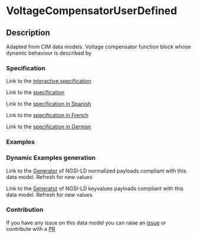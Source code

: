 # VoltageCompensatorUserDefined

## Description 

Adapted from CIM data models. Voltage compensator function block whose dynamic behaviour is described by
### Specification

Link to the [interactive specification](https://swagger.lab.fiware.org/?url=https://smart-data-models.github.io/dataModel.EnergyCIM/VoltageCompensatorUserDefined/swagger.yaml)

Link to the [specification](https://smart-data-models.github.io/dataModel.EnergyCIM/VoltageCompensatorUserDefined/doc/spec.md)

Link to the [specification in Spanish](https://smart-data-models.github.io/dataModel.EnergyCIM/VoltageCompensatorUserDefined/doc/spec_ES.md)

Link to the [specification in French](https://smart-data-models.github.io/dataModel.EnergyCIM/VoltageCompensatorUserDefined/doc/spec_FR.md)

Link to the [specification in German](https://smart-data-models.github.io/dataModel.EnergyCIM/VoltageCompensatorUserDefined/doc/spec_DE.md)
### Examples
### Dynamic Examples generation

Link to the [Generator](https://smartdatamodels.org/extra/ngsi-ld_generator_v0.92.php?schemaUrl=https://raw.githubusercontent.com/smart-data-models/dataModel.EnergyCIM/master/VoltageCompensatorUserDefined/schema.json&email=info@smartdatamodels.org) of NGSI-LD normalized payloads compliant with this data model. Refresh for new values

Link to the [Generator](https://smartdatamodels.org/extra/ngsi-ld_generator_keyvalues_v0.92.php?schemaUrl=https://raw.githubusercontent.com/smart-data-models/dataModel.EnergyCIM/master/VoltageCompensatorUserDefined/schema.json&email=info@smartdatamodels.org) of NGSI-LD keyvalues payloads compliant with this data model. Refresh for new values
### Contribution

 If you have any issue on this data model you can raise an [issue](https://github.com/smart-data-models/dataModel.EnergyCIM/issues)  or contribute with a [PR](https://github.com/smart-data-models/dataModel.EnergyCIM/pulls)